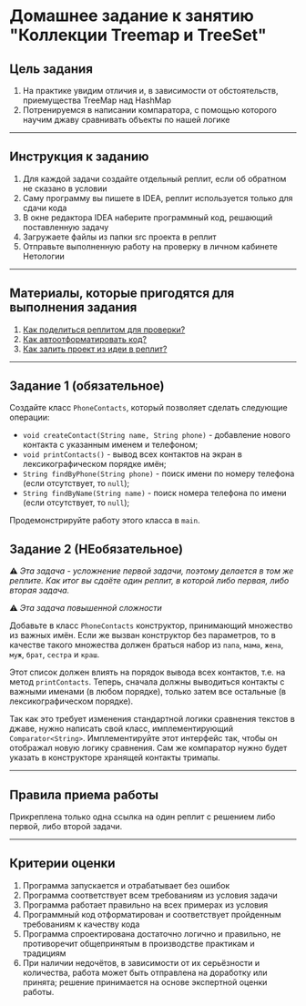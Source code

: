 # Домашнее задание к занятию "Коллекции Treemap и TreeSet"

## Цель задания

1. На практике увидим отличия и, в зависимости от обстоятельств, приемущества TreeMap над HashMap
2. Потренируемся в написании компаратора, с помощью которого научим джаву сравнивать объекты по нашей логике

------

## Инструкция к заданию

1. Для каждой задачи создайте отдельный реплит, если об обратном не сказано в условии
1. Саму программу вы пишете в IDEA, реплит используется только для сдачи кода
3. В окне редактора IDEA наберите программный код, решающий поставленную задачу
5. Загружаете файлы из папки src проекта в реплит
6. Отправьте выполненную работу на проверку в личном кабинете Нетологии

------

## Материалы, которые пригодятся для выполнения задания

1. [Как поделиться реплитом для проверки?](https://github.com/netology-code/java2-homeworks/blob/main/QA_ReplitShare.md)
2. [Как автоотформатировать код?](https://github.com/netology-code/java2-homeworks/blob/main/QA_Format.md)
3. [Как залить проект из идеи в реплит?](https://github.com/netology-code/java2-homeworks/blob/main/QA_ReplitUpload.md)

------

## Задание 1 (обязательное)

Создайте класс `PhoneContacts`, который позволяет сделать следующие операции:
* `void createContact(String name, String phone)` - добавление нового контакта с указанным именем и телефоном;
* `void printContacts()` - вывод всех контактов на экран в лексикографическом порядке имён;
* `String findByPhone(String phone)` - поиск имени по номеру телефона (если отсутствует, то `null`);
* `String findByName(String name)` - поиск номера телефона по имени (если отсутствует, то `null`);

Продемонстрируйте работу этого класса в `main`.

## Задание 2 (НЕобязательное)

:warning: _Эта задача - усложнение первой задачи, поэтому делается в том же реплите. Как итог вы сдаёте один реплит, в которой либо первая, либо вторая задача._

:warning: _Эта задача повышенной сложности_

Добавьте в класс `PhoneContacts` конструктор, принимающий множество из важных имён.
Если же вызван конструктор без параметров, то в качестве такого множества должен браться набор из `папа`, `мама`, `жена`, `муж`, `брат`, `сестра` и `краш`.

Этот список должен влиять на порядок вывода всех контактов, т.е. на метод `printContacts`. 
Теперь, сначала должны выводиться контакты с важными именами (в любом порядке), только затем все остальные (в лексикографическом порядке).

Так как это требует изменения стандартной логики сравнения текстов в джаве, нужно написать свой класс, имплементирующий `Comparator<String>`.
Имплементируйте этот интерфейс так, чтобы он отображал новую логику сравнения.
Сам же компаратор нужно будет указать в конструкторе хранящей контакты тримапы.

------

## Правила приема работы

Прикреплена только одна ссылка на один реплит с решением либо первой, либо второй задачи.

------

## Критерии оценки

1. Программа запускается и отрабатывает без ошибок
2. Программа соответствует всем требованиям из условия задачи
3. Программа работает правильно на всех примерах из условия
4. Программный код отформатирован и соответствует пройденным требованиям к качеству кода
5. Программа спроектирована достаточно логично и правильно, не противоречит общепринятым в производстве практикам и традициям
6. При наличии недочётов, в зависимости от их серьёзности и количества, работа может быть отправлена на доработку или принята; решение принимается на основе экспертной оценки работы.
